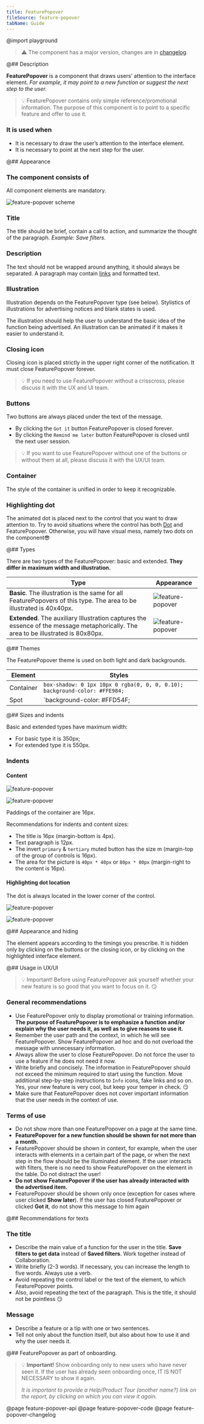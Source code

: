 ```yaml
---
title: FeaturePopover
fileSource: feature-popover
tabName: Guide
---
```


@import playground

> ⚠️ The component has a major version, changes are in [changelog](/components/feature-popover/feature-popover-changelog).

@## Description

**FeaturePopover** is a component that draws users’ attention to the interface element. _For example, it may point to a new function or suggest the next step to the user._

> 💡 FeaturePopover contains only simple reference/promotional information. The purpose of this component is to point to a specific feature and offer to use it.

### It is used when

- It is necessary to draw the user’s attention to the interface element.
- It is necessary to point at the next step for the user.

@## Appearance

### The component consists of

All component elements are mandatory.

![feature-popover scheme](static/spotlight-scheme.png)

### Title

The title should be brief, contain a call to action, and summarize the thought of the paragraph. _Example: Save filters._

### Description

The text should not be wrapped around anything, it should always be separated. A paragraph may contain [links](/components/link/) and formatted text.

### Illustration

Illustration depends on the FeaturePopover type (see below). Stylistics of illustrations for advertising notices and blank states is used.

The illustration should help the user to understand the basic idea of the function being advertised. An illustration can be animated if it makes it easier to understand it.

### Closing icon

Closing icon is placed strictly in the upper right corner of the notification. It must close FeaturePopover forever.

> 💡 If you need to use FeaturePopover without a crisscross, please discuss it with the UX and UI team.

### Buttons

Two buttons are always placed under the text of the message.

- By clicking the `Got it` button FeaturePopover is closed forever.
- By clicking the `Remind me later` button FeaturePopover is closed until the next user session.

> 💡 If you want to use FeaturePopover without one of the buttons or without them at all, please discuss it with the UX/UI team.

### Container

The style of the container is unified in order to keep it recognizable.

### Highlighting dot

The animated dot is placed next to the control that you want to draw attention to. Try to avoid situations where the control has both [Dot](/components/dot/) and FeaturePopover. Otherwise, you will have visual mess, namely two dots on the component😎

@## Types

There are two types of the FeaturePopover: basic and extended. **They differ in maximum width and illustration.**

| Type                                                                                                                                | Appearance                                       |
| ----------------------------------------------------------------------------------------------------------------------------------- | ------------------------------------------------ |
| **Basic**. The illustration is the same for all FeaturePopovers of this type. The area to be illustrated is 40x40px.                | ![feature-popover](static/spotlight-default.png) |
| **Extended**. The auxiliary Illustration captures the essence of the message metaphorically. The area to be illustrated is 80x80px. | ![feature-popover](static/spotlight-big.png)     |

@## Themes

The FeaturePopover theme is used on both light and dark backgrounds.

| Element   | Styles                                                                     |
| --------- | -------------------------------------------------------------------------- |
| Container | `box-shadow: 0 1px 10px 0 rgba(0, 0, 0, 0.10); background-color: #FFE984;` |
| Spot      | `background-color: #FFD54F;                                                |

@## Sizes and indents

Basic and extended types have maximum width:

- For basic type it is 350px;
- For extended type it is 550px.

### Indents

#### Content

![feature-popover](static/spotlight-paddings.png)

![feature-popover](static/spotlight-content-paddings.png)

Paddings of the container are 16px.

Recommendations for indents and content sizes:

- The title is 16px (margin-bottom is 4px).
- Text paragraph is 12px.
- The invert `primary` & `tertiary` muted button has the size m (margin-top of the group of controls is 16px).
- The area for the picture is `40px * 40px` or `80px * 80px` (margin-right to the content is 16px).

#### Highlighting dot location

The dot is always located in the lower corner of the control.

![feature-popover](static/spotlight-dot.png)

![feature-popover](static/spotlight-sizes.png)

@## Appearance and hiding

The element appears according to the timings you prescribe. It is hidden only by clicking on the buttons or the closing icon, or by clicking on the highlighted interface element.

@## Usage in UX/UI

> 💡 Important! Before using FeaturePopover ask yourself whether your new feature is so good that you want to focus on it. 😏

### General recommendations

- Use FeaturePopover only to display promotional or training information. **The purpose of FeaturePopover is to emphasize a function and/or explain why the user needs it, as well as to give reasons to use it.**
- Remember the user path and the context, in which he will see FeaturePopover. Show FeaturePopover ad hoc and do not overload the message with unnecessary information.
- Always allow the user to close FeaturePopover. Do not force the user to use a feature if he does not need it now.
- Write briefly and concisely. The information in FeaturePopover should not exceed the minimum required to start using the function. Move additional step-by-step instructions to `Info` icons, fake links and so on. Yes, your new feature is very cool, but keep your temper in check. 😏
- Make sure that FeaturePopover does not cover important information that the user needs in the context of use.

### Terms of use

- Do not show more than one FeaturePopover on a page at the same time.
- **FeaturePopover for a new function should be shown for not more than a month.**
- FeaturePopover should be shown in context, for example, when the user interacts with elements in a certain part of the page, or when the next step in the flow should be the illuminated element. If the user interacts with filters, there is no need to show FeaturePopover on the element in the table. Do not distract the user!
- **Do not show FeaturePopover if the user has already interacted with the advertised item.**
- FeaturePopover should be shown only once (exception for cases where user clicked **Show later**). If the user has closed FeaturePopover or clicked **Got it**, do not show this message to him again

@## Recommendations for texts

### The title

- Describe the main value of a function for the user in the title. **Save filters to get data** instead of **Saved filters**. Work together instead of Collaboration.
- Write briefly (2-3 words). If necessary, you can increase the length to five words. Always use a verb.
- Avoid repeating the control label or the text of the element, to which FeaturePopover points.
- Also, avoid repeating the text of the paragraph. This is the title, it should not be pointless 😏

### Message

- Describe a feature or a tip with one or two sentences.
- Tell not only about the function itself, but also about how to use it and why the user needs it.

@## FeaturePopover as part of onboarding.

> 💡 **Important!** Show onboarding only to new users who have never seen it. If the user has already seen onboarding once, IT IS NOT NECESSARY to show it again.
>
> _It is important to provide a Help/Product Tour (another name?) link on the report, by clicking on which you can view it again._

@page feature-popover-api
@page feature-popover-code
@page feature-popover-changelog
